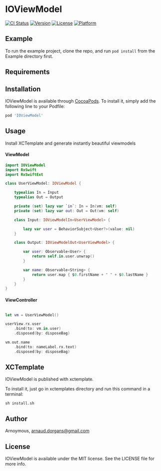 # IOViewModel

[![CI Status](http://img.shields.io/travis/Arnoymous/IOViewModel.svg?style=flat)](https://travis-ci.org/Arnoymous/IOViewModel)
[![Version](https://img.shields.io/cocoapods/v/IOViewModel.svg?style=flat)](http://cocoapods.org/pods/IOViewModel)
[![License](https://img.shields.io/cocoapods/l/IOViewModel.svg?style=flat)](http://cocoapods.org/pods/IOViewModel)
[![Platform](https://img.shields.io/cocoapods/p/IOViewModel.svg?style=flat)](http://cocoapods.org/pods/IOViewModel)

## Example

To run the example project, clone the repo, and run `pod install` from the Example directory first.

## Requirements

## Installation

IOViewModel is available through [CocoaPods](http://cocoapods.org). To install
it, simply add the following line to your Podfile:

```ruby
pod 'IOViewModel'
```

## Usage

Install XCTemplate and generate instantly beautiful viewmodels 
#### ViewModel
```swift
import IOViewModel
import RxSwift
import RxSwiftExt

class UserViewModel: IOViewModel {

    typealias In = Input
    typealias Out = Output

    private (set) lazy var `in`: In = In(vm: self)
    private (set) lazy var out: Out = Out(vm: self)

    class Input: IOViewModelIn<UserViewModel> {

        lazy var user = BehaviorSubject<User?>(value: nil)
    }

    class Output: IOViewModelOut<UserViewModel> {

        var user: Observable<User> {
            return self.in.user.unwrap()
        }

        var name: Observable<String> {
            return user.map { $0.firstName + " " + $0.lastName }
        }
    }
}
```

#### ViewController
```swift

let vm = UserViewModel()

userView.rx.user
    .bind(to: vm.in.user)
    .disposed(by: disposeBag)

vm.out.name
    .bind(to: nameLabel.rx.text)
    .disposed(by: disposeBag)

```

## XCTemplate

IOViewModel is published with xctemplate.

To install it, just go in xctemplates directory and run this command in a terminal:
```shell
sh install.sh
```

## Author

Arnoymous, arnaud.dorgans@gmail.com

## License

IOViewModel is available under the MIT license. See the LICENSE file for more info.

